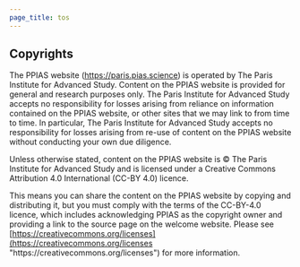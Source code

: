 ```yaml
---
page_title: tos
---
```

## Copyrights

The PPIAS website (https://paris.pias.science) is operated by The Paris Institute for Advanced Study. Content on the PPIAS website is provided for general and research purposes only. The Paris Institute for Advanced Study accepts no responsibility for losses arising from reliance on information contained on the PPIAS website, or other sites that we may link to from time to time. In particular, The Paris Institute for Advanced Study accepts no responsibility for losses arising from re-use of content on the PPIAS website without conducting your own due diligence.

Unless otherwise stated, content on the PPIAS website is © The Paris Institute for Advanced Study and is licensed under a Creative Commons Attribution 4.0 International (CC-BY 4.0) licence.

This means you can share the content on the PPIAS website by copying and distributing it, but you must comply with the terms of the CC-BY-4.0 licence, which includes acknowledging PPIAS as the copyright owner and providing a link to the source page on the welcome website. Please see [https://creativecommons.org/licenses](https://creativecommons.org/licenses "https\://creativecommons.org/licenses") for more information.